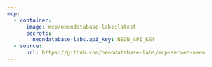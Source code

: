 ```yaml
---
mcp:
  - container:
      image: mcp/neondatabase-labs:latest
      secrets:
        neondatabase-labs.api_key: NEON_API_KEY
  - source:
      url: https://github.com/neondatabase-labs/mcp-server-neon
---
```

